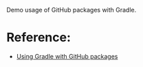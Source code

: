 Demo usage of GitHub packages with Gradle.

# Reference: 

- [Using Gradle with GitHub packages](https://help.github.com/en/github/managing-packages-with-github-packages/configuring-gradle-for-use-with-github-packages)
